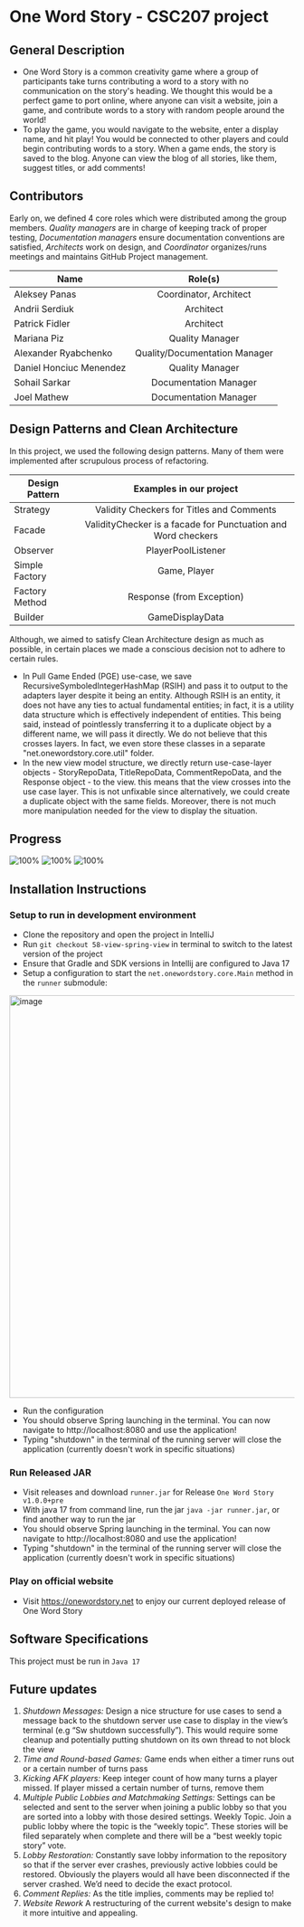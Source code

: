 # One Word Story - **CSC207** project

## General Description

- One Word Story is a common creativity game where a group of participants take turns contributing a word
to a story with no communication on the story's heading. We thought this would be a perfect game 
to port online, where anyone can visit a website, join a game, and contribute words to a story with random
people around the world!
- To play the game, you would navigate to the website, enter a display name, and hit play! You would be connected to other players and could begin contributing words to a story. When a game ends, the story is saved to the blog. Anyone can view the blog of all stories, like them, suggest titles, or add comments!


## Contributors

Early on, we defined 4 core roles which were distributed among the group members. 
*Quality managers* are in charge of keeping track of proper testing, 
*Documentation managers* ensure documentation conventions are satisfied, 
*Architects* work on design, and *Coordinator* organizes/runs meetings and maintains 
GitHub Project management.

| Name                    |            Role(s)            |
|-------------------------|:-----------------------------:|
| Aleksey Panas           |    Coordinator, Architect     | 
| Andrii Serdiuk          |           Architect           | 
| Patrick Fidler          |           Architect           | 
| Mariana Piz             |        Quality Manager        | 
| Alexander Ryabchenko    | Quality/Documentation Manager | 
| Daniel Honciuc Menendez |        Quality Manager        | 
| Sohail Sarkar           |     Documentation Manager     | 
| Joel Mathew             |     Documentation Manager     | 


## Design Patterns and Clean Architecture

In this project, we used the following design patterns. Many of them were implemented after scrupulous process of refactoring.

| Design Pattern |                    Examples in our project                    |
|----------------|:-------------------------------------------------------------:|
| Strategy       |           Validity Checkers for Titles and Comments           | 
| Facade         | ValidityChecker is a facade for Punctuation and Word checkers | 
| Observer       |                      PlayerPoolListener                       | 
| Simple Factory |                         Game, Player                          | 
| Factory Method |                   Response (from Exception)                   | 
| Builder        |                        GameDisplayData                        | 



Although, we aimed to satisfy Clean Architecture design as much as possible, in certain places we made a conscious decision not to adhere to certain rules.

* In Pull Game Ended (PGE) use-case, we save RecursiveSymboledIntegerHashMap (RSIH) and pass it to output to the adapters layer despite it being an entity. Although RSIH is an entity, it does not have any ties to actual fundamental entities; in fact, it is a utility data structure which is effectively independent of entities. This being said, instead of pointlessly transferring it to a duplicate object by a different name, we will pass it directly. We do not believe that this crosses layers. In fact, we even store these classes in a separate "net.onewordstory.core.util" folder.
* In the new view model structure, we directly return use-case-layer objects - StoryRepoData, TitleRepoData, CommentRepoData, and the Response object - to the view. this means that the view crosses into the use case layer. This is not unfixable since alternatively, we could create a duplicate object with the same fields. Moreover, there is not much more manipulation needed for the view to display the situation.


## Progress

![100%](https://progress-bar.dev/100/?title=Backend)
![100%](https://progress-bar.dev/100/?title=Intended-Functionality)
![100%](https://progress-bar.dev/100/?title=GUI)

## Installation Instructions

### Setup to run in development environment
- Clone the repository and open the project in IntelliJ
- Run `git checkout 58-view-spring-view` in terminal to switch to the latest version of the project
- Ensure that Gradle and SDK versions in Intellij are configured to Java 17
- Setup a configuration to start the `net.onewordstory.core.Main` method in the `runner` submodule: 
<img width="712" alt="image" src="https://user-images.githubusercontent.com/47086586/206599530-cdaf6fc5-6740-4cf1-b54b-11f9deb25bf8.png">

- Run the configuration
- You should observe Spring launching in the terminal. You can now navigate to http://localhost:8080 and use the application!
- Typing "shutdown" in the terminal of the running server will close the application (currently doesn't work in specific situations)

### Run Released JAR
- Visit releases and download `runner.jar` for Release `One Word Story v1.0.0+pre`
- With java 17 from command line, run the jar `java -jar runner.jar`, or find another way to run the jar
- You should observe Spring launching in the terminal. You can now navigate to http://localhost:8080 and use the application!
- Typing "shutdown" in the terminal of the running server will close the application (currently doesn't work in specific situations)

### Play on official website
- Visit https://onewordstory.net to enjoy our current deployed release of One Word Story


## Software Specifications

This project must be run in `Java 17`

## Future updates

1. *Shutdown Messages:* Design a nice structure for use cases to send a message back to the shutdown server use case to display in the view’s terminal (e.g “Sw shutdown successfully”). This would require some cleanup and potentially putting shutdown on its own thread to not block the view
2. *Time and Round-based Games:* Game ends when either a timer runs out or a certain number of turns pass
3. *Kicking AFK players:* Keep integer count of how many turns a player missed. If player missed a certain number of turns, remove them
4. *Multiple Public Lobbies and Matchmaking Settings:* Settings can be selected and sent to the server when joining a public lobby so that you are sorted into a lobby with those desired settings. Weekly Topic. Join a public lobby where the topic is the “weekly topic”. These stories will be filed separately when complete and there will be a “best weekly topic story” vote.
5. *Lobby Restoration:* Constantly save lobby information to the repository so that if the server ever crashes, previously active lobbies could be restored. Obviously the players would all have been disconnected if the server crashed. We’d need to decide the exact protocol.
6. *Comment Replies:* As the title implies, comments may be replied to!
7. *Website Rework* A restructuring of the current website's design to make it more intuitive and appealing.
   


